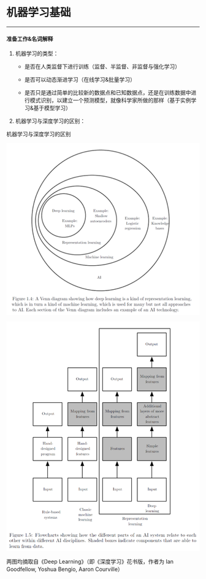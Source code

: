 # 机器学习基础

---

#### 准备工作&名词解释

1. 机器学习的类型：
   
   * 是否在人类监督下进行训练（监督、半监督、非监督与强化学习）
   
   * 是否可以动态渐进学习（在线学习&批量学习）
   
   * 是否只是通过简单的比较新的数据点和已知数据点，还是在训练数据中进行模式识别，以建立一个预测模型，就像科学家所做的那样（基于实例学习&基于模型学习）

2. 机器学习与深度学习的区别：

机器学习与深度学习的区别

![image](https://github.com/Qiaozhi94/Python-Projects/blob/main/Machine-Learning/img/2022-01-31-22-27-01-image.png)

![image](https://github.com/Qiaozhi94/Python-Projects/blob/main/Machine-Learning/img/2022-01-31-22-27-57-image.png)

两图均摘取自《Deep Learning》（即《深度学习》花书版，作者为 Ian Goodfellow, Yoshua Bengio, Aaron Courville）


